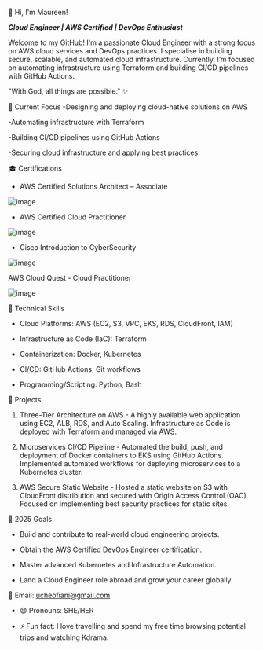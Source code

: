 👋 Hi, I'm Maureen!

***Cloud Engineer | AWS Certified | DevOps Enthusiast***

Welcome to my GitHub! I'm a passionate Cloud Engineer with a strong focus on AWS cloud services and DevOps practices. I specialise in building secure, scalable, and automated cloud infrastructure. Currently, I’m focused on automating infrastructure using Terraform and building CI/CD pipelines with GitHub Actions.

"With God, all things are possible." ✨

🔭 Current Focus
-Designing and deploying cloud-native solutions on AWS

-Automating infrastructure with Terraform

-Building CI/CD pipelines using GitHub Actions

-Securing cloud infrastructure and applying best practices


🎓 Certifications
- AWS Certified Solutions Architect – Associate
  
![image](https://github.com/user-attachments/assets/e9e3fe47-219f-4ff0-92cd-18475439d6ed)

- AWS Certified Cloud Practitioner

![image](https://github.com/user-attachments/assets/0de83fc5-a587-499f-879f-93f00969f706)

- Cisco Introduction to CyberSecurity

![image](https://github.com/user-attachments/assets/cb382a88-1159-40f2-a130-96a01c9e867a)

AWS Cloud Quest - Cloud Practitioner

![image](https://github.com/user-attachments/assets/05d85720-af74-4061-a237-e8c200440d80)


💼 Technical Skills
- Cloud Platforms: AWS (EC2, S3, VPC, EKS, RDS, CloudFront, IAM)

- Infrastructure as Code (IaC): Terraform

- Containerization: Docker, Kubernetes

- CI/CD: GitHub Actions, Git workflows

- Programming/Scripting: Python, Bash


🚀 Projects
1. Three-Tier Architecture on AWS - 
A highly available web application using EC2, ALB, RDS, and Auto Scaling.
Infrastructure as Code is deployed with Terraform and managed via AWS.

2. Microservices CI/CD Pipeline - 
Automated the build, push, and deployment of Docker containers to EKS using GitHub Actions.
Implemented automated workflows for deploying microservices to a Kubernetes cluster.

3. AWS Secure Static Website - 
Hosted a static website on S3 with CloudFront distribution and secured with Origin Access Control (OAC).
Focused on implementing best security practices for static sites.

🎯 2025 Goals
- Build and contribute to real-world cloud engineering projects.

- Obtain the AWS Certified DevOps Engineer certification.

- Master advanced Kubernetes and Infrastructure Automation.

- Land a Cloud Engineer role abroad and grow your career globally.

📧 Email: ucheofiani@gmail.com

- 😄 Pronouns: SHE/HER
  
- ⚡ Fun fact: I love travelling and spend my free time browsing potential trips and watching Kdrama. 

<!---
UcheOfiani-CloudProjects/UcheOfiani-CloudProjects is a ✨ special ✨ repository because its `Readme.md` (this file) appears on your GitHub profile.
You can click the Preview link to take a look at your changes.
--->
